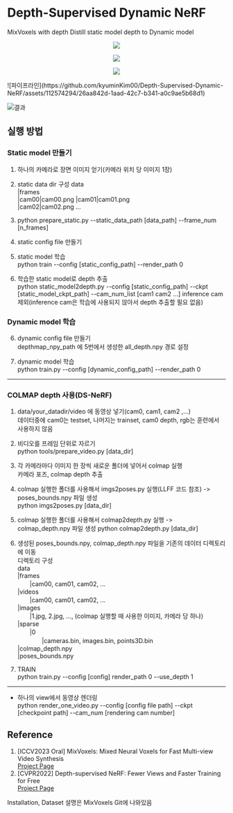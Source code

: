 # Depth-Supervised Dynamic NeRF #  
MixVoxels with depth
Distill static model depth to Dynamic model 
<p align="center">
  <img src="https://github.com/kyuminKim00/Depth-Supervised-Dynamic-NeRF/assets/112574294/fd635b10-fbf2-472d-9649-1a477adecde7">
</p>

<p align="center">
  <img src="https://github.com/kyuminKim00/Depth-Supervised-Dynamic-NeRF/assets/112574294/26aa842d-1aad-42c7-b341-a0c9ae5b68d1">
</p>

<p align="center">
  <img src="https://github.com/kyuminKim00/Depth-Supervised-Dynamic-NeRF/assets/112574294/f8aa01d1-5c41-4316-95b2-02c6fd5369ae">
</p>
![파이프라인](https://github.com/kyuminKim00/Depth-Supervised-Dynamic-NeRF/assets/112574294/26aa842d-1aad-42c7-b341-a0c9ae5b68d1)

![결과](https://github.com/kyuminKim00/Depth-Supervised-Dynamic-NeRF/assets/112574294/f8aa01d1-5c41-4316-95b2-02c6fd5369ae)


## 실행 방법 ##
### Static model 만들기 ###
1. 하나의 카메라로 장면 이미지 얻기(카메라 위치 당 이미지 1장)  

2. static data dir 구성
data  
|frames  
    |cam00|cam00.png 
    |cam01|cam01.png  
    |cam02|cam02.png ... 

3. python prepare_static.py --static_data_path [data_path] --frame_num [n_frames]  

4. static config file 만들기  

5. static model 학습  
  python train --config [static_config_path] --render_path 0

5. 학습한 static model로 depth 추출  
  python static_model2depth.py --config [static_config_path] --ckpt [static_model_ckpt_path] --cam_num_list [cam1 cam2 ...]
  inference cam 제외(inference cam은 학습에 사용되지 않아서 depth 추출할 필요 없음)


### Dynamic model 학습 ###
6. dynamic config file 만들기  
  depthmap_npy_path 에 5번에서 생성한 all_depth.npy 경로 설정

7. dynamic model 학습  
  python train.py --config [dynamic_config_path] --render_path 0

---  

### COLMAP depth 사용(DS-NeRF) ###
1. data/your_datadir/video 에 동영상 넣기(cam0, cam1, cam2 ,...)  
데이터중에 cam0는 testset, 나머지는 trainset, cam0 depth, rgb는 훈련에서 사용하지 않음

2. 비디오를 프레임 단위로 자르기  
  python tools/prepare_video.py [data_dir]  

3. 각 카메라마다 이미지 한 장씩 새로운 폴더에 넣어서 colmap 실행  
카메라 포즈, colmap depth 추출

4. colmap 실행한 폴더를 사용해서 imgs2poses.py 실행(LLFF 코드 참조) -> poses_bounds.npy 파일 생성  
  python imgs2poses.py [data_dir] 

5. colmap 실행한 폴더를 사용해서 colmap2depth.py 실행 -> colmap_depth.npy 파일 생성
  python colmap2depth.py [data_dir]  

6. 생성된 poses_bounds.npy, colmap_depth.npy 파일을 기존의 데이터 디렉토리에 이동  
디렉토리 구성  
data  
|frames  
　　|cam00, cam01, cam02, ...  
|videos  
　　|cam00, cam01, cam02, ...  
|images  
　　|1.jpg, 2.jpg, ..., (colmap 실행할 때 사용한 이미지, 카메라 당 하나)  
|sparse  
　　|0  
　　　　|cameras.bin, images.bin, points3D.bin  
|colmap_depth.npy  
|poses_bounds.npy  

7. TRAIN  
  python train.py --config [config] render_path 0 --use_depth 1  

---  
- 하나의 view에서 동영상 렌더링   
  python render_one_video.py --config [config file path] --ckpt [checkpoint path] --cam_num [rendering cam number]
## Reference 
1. [ICCV2023 Oral] MixVoxels: Mixed Neural Voxels for Fast Multi-view Video Synthesis   
[Project Page](https://fengres.github.io/mixvoxels/) 
2. [CVPR2022] Depth-supervised NeRF: Fewer Views and Faster Training for Free  
[Project Page](https://www.cs.cmu.edu/~dsnerf/)

Installation, Dataset 설명은 MixVoxels Git에 나와있음
